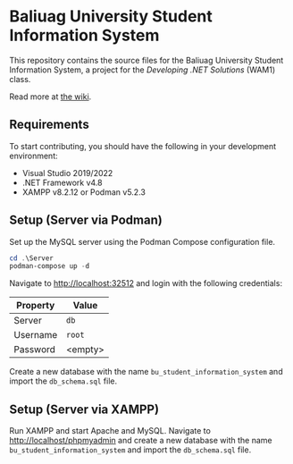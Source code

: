 # Baliuag University Student Information System

This repository contains the source files for the Baliuag University Student
Information System, a project for the _Developing .NET Solutions_ (WAM1) class.

Read more at [the wiki](https://github.com/Chris1320/BU_Student_Information_System/wiki).

## Requirements

To start contributing, you should have the following in your development
environment:

- Visual Studio 2019/2022
- .NET Framework v4.8
- XAMPP v8.2.12 or Podman v5.2.3

## Setup (Server via Podman)

Set up the MySQL server using the Podman Compose configuration file.

```powershell
cd .\Server
podman-compose up -d
```

Navigate to <http://localhost:32512> and login with the following credentials:

| Property | Value     |
| -------- | --------- |
| Server   | `db`      |
| Username | `root`    |
| Password | \<empty\> |

Create a new database with the name `bu_student_information_system` and import
the `db_schema.sql` file.

## Setup (Server via XAMPP)

Run XAMPP and start Apache and MySQL. Navigate to <http://localhost/phpmyadmin>
and create a new database with the name `bu_student_information_system` and
import the `db_schema.sql` file.
